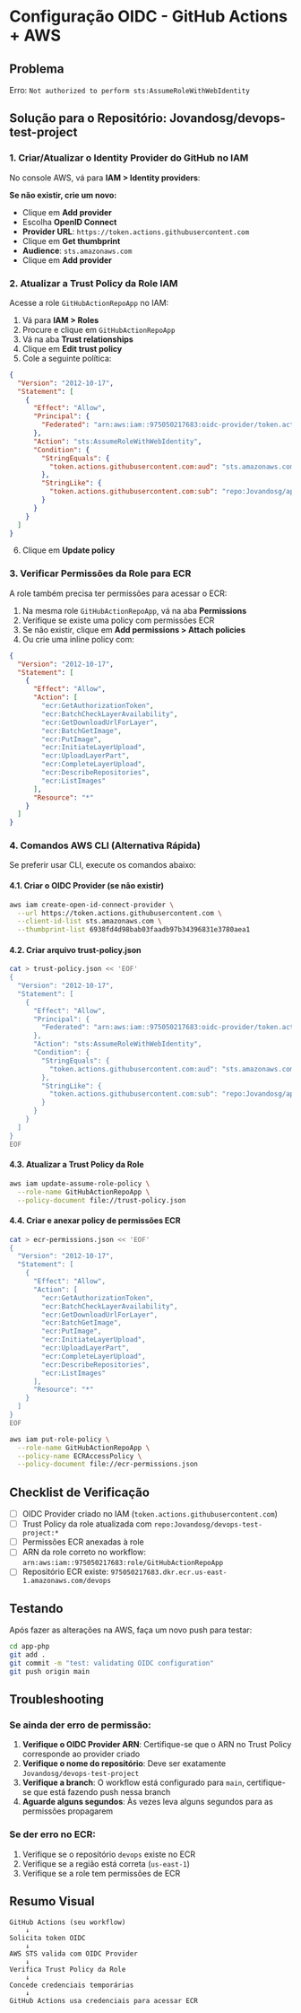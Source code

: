 # Configuração OIDC - GitHub Actions + AWS

## Problema
Erro: `Not authorized to perform sts:AssumeRoleWithWebIdentity`

## Solução para o Repositório: Jovandosg/devops-test-project

### 1. Criar/Atualizar o Identity Provider do GitHub no IAM

No console AWS, vá para **IAM > Identity providers**:

**Se não existir, crie um novo:**
- Clique em **Add provider**
- Escolha **OpenID Connect**
- **Provider URL**: `https://token.actions.githubusercontent.com`
- Clique em **Get thumbprint**
- **Audience**: `sts.amazonaws.com`
- Clique em **Add provider**

### 2. Atualizar a Trust Policy da Role IAM

Acesse a role `GitHubActionRepoApp` no IAM:

1. Vá para **IAM > Roles**
2. Procure e clique em `GitHubActionRepoApp`
3. Vá na aba **Trust relationships**
4. Clique em **Edit trust policy**
5. Cole a seguinte política:

```json
{
  "Version": "2012-10-17",
  "Statement": [
    {
      "Effect": "Allow",
      "Principal": {
        "Federated": "arn:aws:iam::975050217683:oidc-provider/token.actions.githubusercontent.com"
      },
      "Action": "sts:AssumeRoleWithWebIdentity",
      "Condition": {
        "StringEquals": {
          "token.actions.githubusercontent.com:aud": "sts.amazonaws.com"
        },
        "StringLike": {
          "token.actions.githubusercontent.com:sub": "repo:Jovandosg/app-php:ref:refs/heads/main"
        }
      }
    }
  ]
}
```

6. Clique em **Update policy**

### 3. Verificar Permissões da Role para ECR

A role também precisa ter permissões para acessar o ECR:

1. Na mesma role `GitHubActionRepoApp`, vá na aba **Permissions**
2. Verifique se existe uma policy com permissões ECR
3. Se não existir, clique em **Add permissions > Attach policies**
4. Ou crie uma inline policy com:

```json
{
  "Version": "2012-10-17",
  "Statement": [
    {
      "Effect": "Allow",
      "Action": [
        "ecr:GetAuthorizationToken",
        "ecr:BatchCheckLayerAvailability",
        "ecr:GetDownloadUrlForLayer",
        "ecr:BatchGetImage",
        "ecr:PutImage",
        "ecr:InitiateLayerUpload",
        "ecr:UploadLayerPart",
        "ecr:CompleteLayerUpload",
        "ecr:DescribeRepositories",
        "ecr:ListImages"
      ],
      "Resource": "*"
    }
  ]
}
```

### 4. Comandos AWS CLI (Alternativa Rápida)

Se preferir usar CLI, execute os comandos abaixo:

#### 4.1. Criar o OIDC Provider (se não existir)

```bash
aws iam create-open-id-connect-provider \
  --url https://token.actions.githubusercontent.com \
  --client-id-list sts.amazonaws.com \
  --thumbprint-list 6938fd4d98bab03faadb97b34396831e3780aea1
```

#### 4.2. Criar arquivo trust-policy.json

```bash
cat > trust-policy.json << 'EOF'
{
  "Version": "2012-10-17",
  "Statement": [
    {
      "Effect": "Allow",
      "Principal": {
        "Federated": "arn:aws:iam::975050217683:oidc-provider/token.actions.githubusercontent.com"
      },
      "Action": "sts:AssumeRoleWithWebIdentity",
      "Condition": {
        "StringEquals": {
          "token.actions.githubusercontent.com:aud": "sts.amazonaws.com"
        },
        "StringLike": {
          "token.actions.githubusercontent.com:sub": "repo:Jovandosg/app-php:ref:refs/heads/main"
        }
      }
    }
  ]
}
EOF
```

#### 4.3. Atualizar a Trust Policy da Role

```bash
aws iam update-assume-role-policy \
  --role-name GitHubActionRepoApp \
  --policy-document file://trust-policy.json
```

#### 4.4. Criar e anexar policy de permissões ECR

```bash
cat > ecr-permissions.json << 'EOF'
{
  "Version": "2012-10-17",
  "Statement": [
    {
      "Effect": "Allow",
      "Action": [
        "ecr:GetAuthorizationToken",
        "ecr:BatchCheckLayerAvailability",
        "ecr:GetDownloadUrlForLayer",
        "ecr:BatchGetImage",
        "ecr:PutImage",
        "ecr:InitiateLayerUpload",
        "ecr:UploadLayerPart",
        "ecr:CompleteLayerUpload",
        "ecr:DescribeRepositories",
        "ecr:ListImages"
      ],
      "Resource": "*"
    }
  ]
}
EOF

aws iam put-role-policy \
  --role-name GitHubActionRepoApp \
  --policy-name ECRAccessPolicy \
  --policy-document file://ecr-permissions.json
```

## Checklist de Verificação

- [ ] OIDC Provider criado no IAM (`token.actions.githubusercontent.com`)
- [ ] Trust Policy da role atualizada com `repo:Jovandosg/devops-test-project:*`
- [ ] Permissões ECR anexadas à role
- [ ] ARN da role correto no workflow: `arn:aws:iam::975050217683:role/GitHubActionRepoApp`
- [ ] Repositório ECR existe: `975050217683.dkr.ecr.us-east-1.amazonaws.com/devops`

## Testando

Após fazer as alterações na AWS, faça um novo push para testar:

```bash
cd app-php
git add .
git commit -m "test: validating OIDC configuration"
git push origin main
```

## Troubleshooting

### Se ainda der erro de permissão:

1. **Verifique o OIDC Provider ARN**: Certifique-se que o ARN no Trust Policy corresponde ao provider criado
2. **Verifique o nome do repositório**: Deve ser exatamente `Jovandosg/devops-test-project`
3. **Verifique a branch**: O workflow está configurado para `main`, certifique-se que está fazendo push nessa branch
4. **Aguarde alguns segundos**: Às vezes leva alguns segundos para as permissões propagarem

### Se der erro no ECR:

1. Verifique se o repositório `devops` existe no ECR
2. Verifique se a região está correta (`us-east-1`)
3. Verifique se a role tem permissões de ECR

## Resumo Visual

```
GitHub Actions (seu workflow)
    ↓
Solicita token OIDC
    ↓
AWS STS valida com OIDC Provider
    ↓
Verifica Trust Policy da Role
    ↓
Concede credenciais temporárias
    ↓
GitHub Actions usa credenciais para acessar ECR
```
